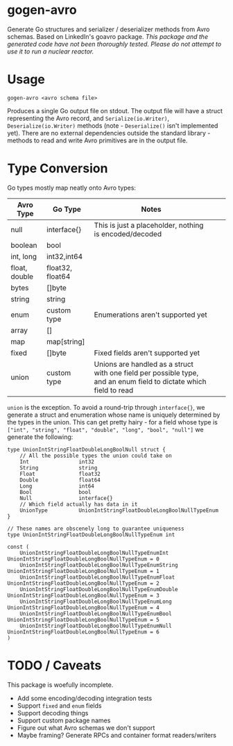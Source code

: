 gogen-avro
===

Generate Go structures and serializer / deserializer methods from Avro schemas. Based on LinkedIn's goavro package. _This package and the generated code have not been thoroughly tested. Please do not attempt to use it to run a nuclear reactor._

Usage
===

```
gogen-avro <avro schema file>
```

Produces a single Go output file on stdout. The output file will have a struct representing the Avro record, and `Serialize(io.Writer)`, `Deserialize(io.Writer)` methods (note - `Deserialize()` isn't implemented yet). There are no external dependencies outside the standard library - methods to read and write Avro primitives are in the output file. 

Type Conversion
===

Go types mostly map neatly onto Avro types:

| Avro Type     | Go Type           | Notes                                                                                                             |   |   |
|---------------|-------------------|-------------------------------------------------------------------------------------------------------------------|---|---|
| null          | interface{}       | This is just a placeholder, nothing is encoded/decoded                                                            |   |   |
| boolean       | bool              |                                                                                                                   |   |   |
| int, long     | int32,int64       |                                                                                                                   |   |   |
| float, double | float32, float64  |                                                                                                                   |   |   |
| bytes         | []byte            |                                                                                                                   |   |   |
| string        | string            |                                                                                                                   |   |   |
| enum          | custom type       | Enumerations aren't supported yet                                                                                 |   |   |
| array<type>   | []<type>          |                                                                                                                   |   |   |
| map<type>     | map[string]<type> |                                                                                                                   |   |   |
| fixed         | []byte            | Fixed fields aren't supported yet                                                                                 |   |   |
| union         | custom type       | Unions are handled as a struct with one field per possible type, and an enum field to dictate which field to read |   |   |

`union` is the exception. To avoid a round-trip through `interface{}`, we generate a struct and enumeration whose name is uniquely determined by the types in the union. This can get pretty hairy - for a field whose type is `["int", "string", "float", "double", "long", "bool", "null"]` we generate the following:

```
type UnionIntStringFloatDoubleLongBoolNull struct {
	// All the possible types the union could take on
	Int                int32
	String             string
	Float              float32
	Double             float64
	Long               int64
	Bool               bool
	Null               interface{}
	// Which field actually has data in it
	UnionType          UnionIntStringFloatDoubleLongBoolNullTypeEnum
}

// These names are obscenely long to guarantee uniqueness
type UnionIntStringFloatDoubleLongBoolNullTypeEnum int

const (
	UnionIntStringFloatDoubleLongBoolNullTypeEnumInt                UnionIntStringFloatDoubleLongBoolNullTypeEnum = 0
	UnionIntStringFloatDoubleLongBoolNullTypeEnumString             UnionIntStringFloatDoubleLongBoolNullTypeEnum = 1
	UnionIntStringFloatDoubleLongBoolNullTypeEnumFloat              UnionIntStringFloatDoubleLongBoolNullTypeEnum = 2
	UnionIntStringFloatDoubleLongBoolNullTypeEnumDouble             UnionIntStringFloatDoubleLongBoolNullTypeEnum = 3
	UnionIntStringFloatDoubleLongBoolNullTypeEnumLong               UnionIntStringFloatDoubleLongBoolNullTypeEnum = 4
	UnionIntStringFloatDoubleLongBoolNullTypeEnumBool               UnionIntStringFloatDoubleLongBoolNullTypeEnum = 5
	UnionIntStringFloatDoubleLongBoolNullTypeEnumNull               UnionIntStringFloatDoubleLongBoolNullTypeEnum = 6
)
``` 

TODO / Caveats
===

This package is woefully incomplete.

- Add some encoding/decoding integration tests
- Support `fixed` and `enum` fields
- Support decoding things
- Support custom package names
- Figure out what Avro schemas we don't support
- Maybe framing? Generate RPCs and container format readers/writers
